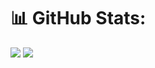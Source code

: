 # 📊 GitHub Stats:
![](https://nirzak-streak-stats.vercel.app/?user=bosy-ayman&theme=dark&hide_border=true)
![](https://github-readme-stats.vercel.app/api/top-langs/?username=bosy-ayman&theme=dark&hide_border=true&include_all_commits=true&count_private=true&layout=compact)

<!-- Proudly created with GPRM ( https://gprm.itsvg.in ) -->

